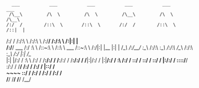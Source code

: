       ___           ___           ___           ___           ___           ___     
     /\__\         /\  \         /\  \         /\__\         /\  \         /\__\    
    /:/  /        /::\  \       /::\  \       /:/  /        /::\  \       /::|  |   
   /:/  /        /:/\:\  \     /:/\:\  \     /:/__/        /:/\:\  \     /:|:|  |   
  /:/__/  ___   /:/  \:\  \   /::\~\:\  \   /::\  \ ___   /::\~\:\  \   /:/|:|  |__ 
  |:|  | /\__\ /:/__/ \:\__\ /:/\:\ \:\__\ /:/\:\  /\__\ /:/\:\ \:\__\ /:/ |:| /\__\
  |:|  |/:/  / \:\  \ /:/  / \/__\:\/:/  / \/__\:\/:/  / \/__\:\/:/  / \/__|:|/:/  /
  |:|__/:/  /   \:\  /:/  /       \::/  /       \::/  /       \::/  /      |:/:/  / 
   \::::/__/     \:\/:/  /         \/__/        /:/  /        /:/  /       |::/  /  
    ~~~~          \::/  /                      /:/  /        /:/  /        /:/  /   
                   \/__/                       \/__/         \/__/         \/__/    
